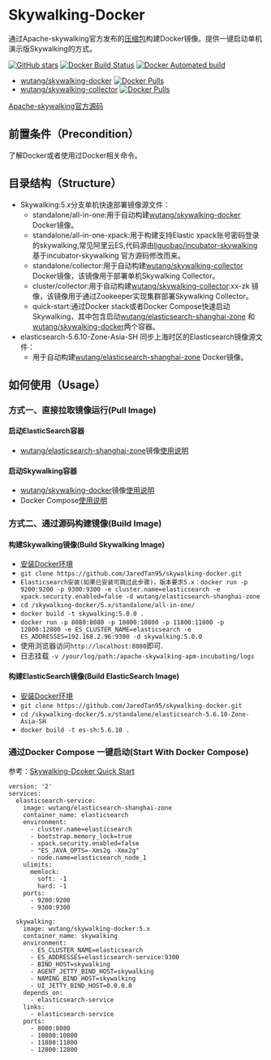 # Skywalking-Docker
通过Apache-skywalking官方发布的[压缩包](https://skywalking.incubator.apache.org/)构建Docker镜像。提供一键启动单机演示版Skywalking的方式。

[![GitHub stars](https://img.shields.io/github/stars/JaredTan95/skywalking-docker.svg?style=for-the-badge&label=Stars&logo=github)](https://github.com/JaredTan95/skywalking-docker) [![Docker Build Status](https://img.shields.io/docker/build/wutang/skywalking-docker.svg)](https://hub.docker.com/r/wutang/skywalking-docker/) [![Docker Automated build](https://img.shields.io/docker/automated/wutang/skywalking-docker.svg)](https://hub.docker.com/r/wutang/skywalking-docker/builds/)

- [wutang/skywalking-docker](https://hub.docker.com/r/wutang/skywalking-docker/) [![Docker Pulls](https://img.shields.io/docker/pulls/wutang/skywalking-docker.svg)](https://hub.docker.com/r/wutang/skywalking-docker/)
- [wutang/skywalking-collector](https://hub.docker.com/r/wutang/skywalking-collector/) [![Docker Pulls](https://img.shields.io/docker/pulls/wutang/skywalking-collector.svg)](https://hub.docker.com/r/wutang/skywalking-collector/)

[Apache-skywalking官方源码](https://github.com/apache/incubator-skywalking/)
## 前置条件（Precondition）
 了解Docker或者使用过Docker相关命令。

## 目录结构（Structure）
- Skywalking:5.x分支单机快速部署镜像源文件：
	- standalone/all-in-one:用于自动构建[wutang/skywalking-docker](https://hub.docker.com/r/wutang/skywalking-docker/) Docker镜像。
	- standalone/all-in-one-xpack:用于构建支持Elastic xpack账号密码登录的skywalking,常见阿里云ES,代码源由[liguobao/incubator-skywalking](https://github.com/liguobao/incubator-skywalking)基于incubator-skywalking 官方源码修改而来。
	- standalone/collector:用于自动构建[wutang/skywalking-collector](https://hub.docker.com/r/wutang/skywalking-collector/) Docker镜像，该镜像用于部署单机Skywalking Collector。
	- cluster/collector:用于自动构建[wutang/skywalking-collector](https://hub.docker.com/r/wutang/skywalking-collector/):xx-zk 镜像，该镜像用于通过Zookeeper实现集群部署Skywalking Collector。
	- quick-start:通过Docker stack或者Docker Compose快速启动Skywalking，其中包含启动[wutang/elasticsearch-shanghai-zone](https://hub.docker.com/r/wutang/elasticsearch-shanghai-zone/) 和[wutang/skywalking-docker](https://hub.docker.com/r/wutang/skywalking-docker/)两个容器。
- elasticsearch-5.6.10-Zone-Asia-SH 同步上海时区的Elasticsearch镜像源文件：
	- 用于自动构建[wutang/elasticsearch-shanghai-zone](https://hub.docker.com/r/wutang/elasticsearch-shanghai-zone/) Docker镜像。

## 如何使用（Usage）


### 方式一、直接拉取镜像运行(Pull Image)
#### 启动ElasticSearch容器
- [wutang/elasticsearch-shanghai-zone](https://hub.docker.com/r/wutang/elasticsearch-shanghai-zone/)镜像[使用说明](elasticsearch-5.6.10-Zone-Asia-SH/README.md)
#### 启动Skywalking容器
- [wutang/skywalking-docker](https://hub.docker.com/r/wutang/skywalking-docker/)镜像[使用说明](5.x/standalone/all-in-one/README.md)
- Docker Compose[使用说明](../5.x/quick-start/README.md)

### 方式二、通过源码构建镜像(Build Image)

#### 构建Skywalking镜像(Build Skywalking Image)
- [安装Docker环境](https://www.docker.com/community-edition#/overview)
- ```git clone https://github.com/JaredTan95/skywalking-docker.git```
- ```Elasticsearch安装(如果已安装可跳过此步骤)，版本要求5.x：docker run -p 9200:9200 -p 9300:9300 -e cluster.name=elasticsearch -e xpack.security.enabled=false -d wutang/elasticsearch-shanghai-zone```
- ```cd /skywalking-docker/5.x/standalone/all-in-one/```
- ```docker build -t skywalking:5.0.0 .```
- ```docker run -p 8080:8080 -p 10800:10800 -p 11800:11800 -p 12800:12800 -e ES_CLUSTER_NAME=elasticsearch -e ES_ADDRESSES=192.168.2.96:9300 -d skywalking:5.0.0```
- 使用浏览器访问```http://localhost:8080```即可.
- 日志挂载 ```-v /your/log/path:/apache-skywalking-apm-incubating/logs```

#### 构建ElasticSearch镜像(Build ElasticSearch Image)
- [安装Docker环境](https://www.docker.com/community-edition#/overview)
- ```git clone https://github.com/JaredTan95/skywalking-docker.git```
- ```cd /skywalking-docker/5.x/standalone/elasticsearch-5.6.10-Zone-Asia-SH```
- ```docker build -t es-sh:5.6.10 .```

### 通过Docker Compose 一键启动(Start With Docker Compose)
参考：[Skywalking-Dcoker Quick Start](https://github.com/JaredTan95/skywalking-docker/blob/master/5.x/quick-start/README.md)

```
version: '2'
services:
  elasticsearch-service:
    image: wutang/elasticsearch-shanghai-zone
    container_name: elasticsearch
    environment:
      - cluster.name=elasticsearch
      - bootstrap.memory_lock=true
      - xpack.security.enabled=false
      - "ES_JAVA_OPTS=-Xms2g -Xmx2g"
      - node.name=elasticsearch_node_1
    ulimits:
      memlock:
        soft: -1
        hard: -1
    ports:
      - 9200:9200
      - 9300:9300
  
  skywalking:
    image: wutang/skywalking-docker:5.x
    container_name: skywalking
    environment:
      - ES_CLUSTER_NAME=elasticsearch
      - ES_ADDRESSES=elasticsearch-service:9300
      - BIND_HOST=skywalking
      - AGENT_JETTY_BIND_HOST=skywalking
      - NAMING_BIND_HOST=skywalking
      - UI_JETTY_BIND_HOST=0.0.0.0
    depends_on:
      - elasticsearch-service
    links:
      - elasticsearch-service
    ports:
      - 8080:8080
      - 10800:10800
      - 11800:11800
      - 12800:12800
```
